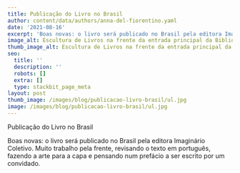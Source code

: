 ```yaml
---
title: Publicação do Livro no Brasil
author: content/data/authors/anna-del-fiorentino.yaml
date: '2021-08-16'
excerpt: 'Boas novas: o livro será publicado no Brasil pela editora Imaginário Coletivo.'
image_alt: Escultura de Livros na frente da entrada principal da Biblioteca Central da Universidade de Cambridge.
thumb_image_alt: Escultura de Livros na frente da entrada principal da Biblioteca Central da Universidade de Cambridge.
seo:
  title: ''
  description: ''
  robots: []
  extra: []
  type: stackbit_page_meta
layout: post
thumb_image: /images/blog/publicacao-livro-brasil/ul.jpg
image: /images/blog/publicacao-livro-brasil/ul.jpg
---
```

Publicação do Livro no Brasil

Boas novas: o livro será publicado no Brasil pela editora Imaginário Coletivo. Muito trabalho pela frente, revisando o texto em português, fazendo a arte para a capa e pensando num prefácio a ser escrito por um convidado.